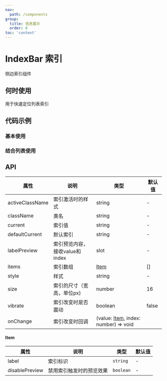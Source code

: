 ```yaml
---
nav:
  path: /components
group:
  title: 信息展示
  order: 8
toc: 'content'
---
```


# IndexBar 索引

侧边索引组件

## 何时使用

用于快速定位列表索引

## 代码示例

### 基本使用
<code src='pages/IndexBar/index'></code>

### 结合列表使用
<code src='pages/IndexBarScrollView/index'></code>

## API
| 属性 | 说明 | 类型 | 默认值 |
| -----|-----|-----|-----|
| activeClassName | 索引激活时的样式 | string | - |
| className | 类名 | string | - |
| current | 索引值 | string | - |
| defaultCurrent | 默认索引 | string | - |
| labelPreview | 索引预览内容，接收value和index | slot | - |
| items | 索引数组 | [Item](#item) | [] |
| style | 样式 | string | - |
| size | 索引的尺寸（宽高，单位px) | number | 16 |
| vibrate | 索引改变时是否震动 | boolean | false |
| onChange | 索引改变时回调 | (value: [Item](#item), index: number) => void |

#### Item
| 属性            | 说明                 | 类型        | 默认值 |
| ---------------|----------------------|------------|-------|
| label          | 索引标识              | `string`   | -      |
| disablePreview | 禁用索引触发时的预览效果 | `boolean`  | -      |


